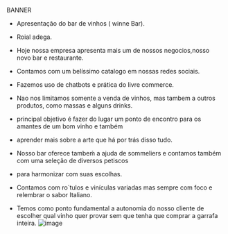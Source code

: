 BANNER 

- Apresentação do bar de vinhos ( winne Bar).

- Roial adega.
- Hoje nossa empresa apresenta mais um de nossos negocios,nosso novo bar e restaurante.
- Contamos com um belíssimo catalogo em nossas redes sociais.
- Fazemos uso de chatbots e prática do livre commerce.
- Nao nos limitamos somente a venda de vinhos, mas tambem a outros produtos, como massas e alguns drinks.
- principal objetivo é fazer do lugar um ponto de encontro para os amantes de um bom vinho e também 
- aprender mais sobre a arte que há por trás disso tudo.
- Nosso bar oferece tambeḿ a ajuda de sommeliers e contamos também com uma seleção de diversos petiscos 
- para harmonizar com suas escolhas.
- Contamos com ro´tulos e vinículas variadas mas sempre com foco e relembrar o sabor Italiano.
- Temos como ponto fundamental a autonomia do nosso cliente de escolher qual vinho quer provar sem que
tenha que comprar a garrafa inteira.
  ![image](https://github.com/rafaelatenk21/rafaelatenk/assets/142686582/2e41d7bc-8652-442f-92cb-1787c91e0b4e)

